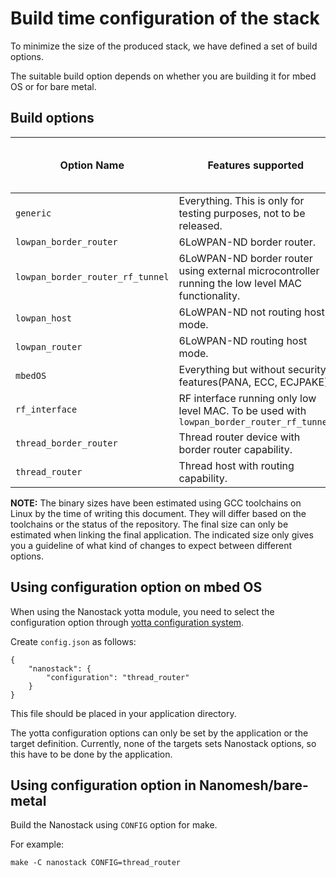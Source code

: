 Build time configuration of the stack
=====================================

To minimize the size of the produced stack, we have defined a set of build options.

The suitable build option depends on whether you are building it for mbed OS or for bare metal.

## Build options

Option Name | Features supported | Current binary size v2.1.13
------------| -------------------|-----------------------------
`generic` | Everything. This is only for testing purposes, not to be released. | 537 kB
`lowpan_border_router` | 6LoWPAN-ND border router. | 257 kB
`lowpan_border_router_rf_tunnel` | 6LoWPAN-ND border router using external microcontroller running the low level MAC functionality. | 313 kB
`lowpan_host` | 6LoWPAN-ND not routing host mode. | 194 kB
`lowpan_router` | 6LoWPAN-ND routing host mode. | 230 kB
`mbedOS` | Everything but without security features(PANA, ECC, ECJPAKE). | 382 kB
`rf_interface` | RF interface running only low level MAC. To be used with `lowpan_border_router_rf_tunnel` | 168 kB
`thread_border_router` |  Thread router device with border router capability. | 320 kB
`thread_router` | Thread host with routing capability. | 302 kB

**NOTE:** The binary sizes have been estimated using GCC toolchains on Linux by the time of writing this document.
They will differ based on the toolchains or the status of the repository.
The final size can only be estimated when linking the final application. The indicated size only gives you a guideline of what kind of changes to expect between different options.

## Using configuration option on mbed OS

When using the Nanostack yotta module, you need to select the configuration option through [yotta configuration system](http://yottadocs.mbed.com/reference/config.html).

Create `config.json` as follows:
~~~~
{
	"nanostack": {
		"configuration": "thread_router"
	}
}
~~~~

This file should be placed in your application directory.

The yotta configuration options can only be set by the application or the target definition.
Currently, none of the targets sets Nanostack options, so this have to be done by the application.

## Using configuration option in Nanomesh/bare-metal

Build the Nanostack using `CONFIG` option for make.

For example:
~~~~
make -C nanostack CONFIG=thread_router
~~~~
